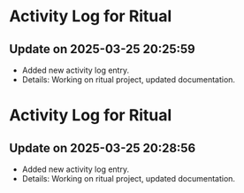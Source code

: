 # Activity Log for Ritual

## Update on 2025-03-25 20:25:59
- Added new activity log entry.
- Details: Working on ritual project, updated documentation.

# Activity Log for Ritual

## Update on 2025-03-25 20:28:56
- Added new activity log entry.
- Details: Working on ritual project, updated documentation.

